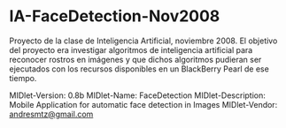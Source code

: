 # IA-FaceDetection-Nov2008
Proyecto de la clase de Inteligencia Artificial, noviembre 2008. El objetivo del proyecto era investigar algoritmos de inteligencia artificial para reconocer rostros en imágenes y que dichos algoritmos pudieran ser ejecutados con los recursos disponibles en un BlackBerry Pearl de ese tiempo.

MIDlet-Version: 0.8b
MIDlet-Name: FaceDetection
MIDlet-Description: Mobile Application for automatic face detection in Images
MIDlet-Vendor: andresmtz@gmail.com
